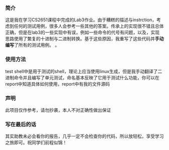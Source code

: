 ### 简介
这是我在学习CS2651课程中完成的Lab3作业。由于糟糕的描述与instrction，考虑到任何的测试用例，很多人会参考一些其他的答案。传承上的实现很不错且总体正确，但是在lab3的一些实现中有误，例如一些命令的代号有问题，以及，实现思路使用了繁复的十进制与二进制转换。基于这些原因，我重写了这些代码并**手动编写**了所有的测试用例。
。
### 使用方法
test shell中是用于测试的shell，理论上应当使用linux生成，但是我手动翻译了二进制命令并且编写了单元测试，命名基本反映了它用于测试什么功能，你可以在report中知道具体如何使用，report中有我的文件源码

### 声明
此项目仅作参考，请勿抄袭，本人不对正确性做出保证

### 写在最后的话
其实助教未必会看你的报告，几乎一定不会检查你的代码，所以放轻松，享受学习之旅即可。祝同学们前程似锦！

